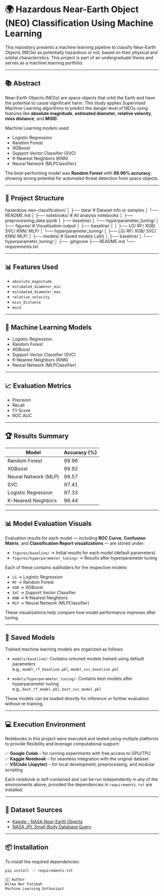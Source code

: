 # 🌍 Hazardous Near-Earth Object (NEO) Classification Using Machine Learning

This repository presents a machine learning pipeline to classify Near-Earth Objects (NEOs) as potentially hazardous or not, based on their physical and orbital characteristics. This project is part of an undergraduate thesis and serves as a machine learning portfolio.

---

## 📚 Abstract

Near-Earth Objects (NEOs) are space objects that orbit the Earth and have the potential to cause significant harm. This study applies Supervised Machine Learning algorithms to predict the danger level of NEOs using features like **absolute magnitude**, **estimated diameter**, **relative velocity**, **miss distance**, and **MOID**.

Machine Learning models used:
- Logistic Regression
- Random Forest
- XGBoost
- Support Vector Classifier (SVC)
- K-Nearest Neighbors (KNN)
- Neural Network (MLPClassifier)

The best-performing model was **Random Forest** with **99.96% accuracy**, showing strong potential for automated threat detection from space objects.

---

## 📁 Project Structure

hazardous-neo-classification/
│
├── data/ # Dataset info or samples
│ └── README.md
│
├── notebooks/ # All analysis notebooks
│ ├── preprocessing_data.ipynb
│ ├── baseline/
│ └── hyperparameter_tuning/
│
├── figures/ # Visualization output
│ ├── baseline/
│ │ ├── LG/ RF/ XGB/ SVC/ KNN/ MLP/
│ └── hyperparameter_tuning/
│ ├── LG/ RF/ XGB/ SVC/ KNN/ MLP/
│
├── models/ # Saved models (.pkl)
│ ├── baseline/
│ └── hyperparameter_tuning/
│
├── .gitignore
├── README.md
└── requirements.txt

---

## 📊 Features Used

- `absolute_magnitude`
- `estimated_diameter_min`
- `estimated_diameter_max`
- `relative_velocity`
- `miss_distance`
- `moid`

---

## 🧠 Machine Learning Models

- Logistic Regression
- Random Forest
- XGBoost
- Support Vector Classifier (SVC)
- K-Nearest Neighbors (KNN)
- Neural Network (MLPClassifier)

---

## 📈 Evaluation Metrics

- Precision
- Recall
- F1-Score
- ROC AUC

---

## 🏆 Results Summary

| Model                 | Accuracy (%) |
|----------------------|--------------|
| Random Forest         | 99.96        |
| XGBoost               | 99.92        |
| Neural Network (MLP)  | 99.57        |
| SVC                   | 97.41        |
| Logistic Regression   | 97.33        |
| K-Nearest Neighbors   | 96.44        |

---

## 📊 Model Evaluation Visuals

Evaluation results for each model — including **ROC Curve**, **Confusion Matrix**, and **Classification Report visualizations** — are stored under:

- `figures/baseline/` → Initial results for each model (default parameters)
- `figures/hyperparameter_tuning/` → Results after hyperparameter tuning

Each of these contains subfolders for the respective models:

- `LG` → Logistic Regression  
- `RF` → Random Forest  
- `XGB` → XGBoost  
- `SVC` → Support Vector Classifier  
- `KNN` → K-Nearest Neighbors  
- `MLP` → Neural Network (MLPClassifier)  

These visualizations help compare how model performance improves after tuning.

---

## 💾 Saved Models

Trained machine learning models are organized as follows:

- `models/baseline/`: Contains untuned models trained using default parameters  
  e.g., `model_rf_baseline.pkl`, `model_svc_baseline.pkl`

- `models/hyperparameter_tuning/`: Contains best models after hyperparameter tuning  
  e.g., `best_rf_model.pkl`, `best_svc_model.pkl`

These models can be loaded directly for inference or further evaluation without re-training.

---

## 💻 Execution Environment

Notebooks in this project were executed and tested using multiple platforms to provide flexibility and leverage computational support:

✅ **Google Colab** – for running experiments with free access to GPU/TPU  
✅ **Kaggle Notebook** – for seamless integration with the original dataset  
✅ **VSCode (Jupyter)** – for local development, preprocessing, and modular scripting

Each notebook is self-contained and can be run independently in any of the environments above, provided the dependencies in `requirements.txt` are installed.

---

## 🔗 Dataset Sources

- [Kaggle - NASA Near-Earth Objects](https://www.kaggle.com/datasets/ivansher/nasa-nearest-earth-objects-1910-2024)
- [NASA JPL Small-Body Database Query](https://ssd.jpl.nasa.gov/tools/sbdb_query.html)

---

## 📦 Installation

To install the required dependencies:

```bash
pip install -r requirements.txt

👩‍💻 Author
Wilma Nur Fatimah
Machine Learning Enthusiast